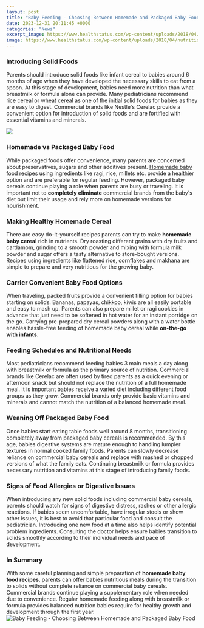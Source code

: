 ```yaml
---
layout: post
title: "Baby Feeding - Choosing Between Homemade and Packaged Baby Food"
date: 2023-12-31 20:11:45 +0000
categories: "News"
excerpt_image: https://www.healthstatus.com/wp-content/uploads/2018/04/nutrition-baby-food-vegetables-feeding-mother.jpg
image: https://www.healthstatus.com/wp-content/uploads/2018/04/nutrition-baby-food-vegetables-feeding-mother.jpg
---
```


### Introducing Solid Foods 
Parents should introduce solid foods like infant cereal to babies around 6 months of age when they have developed the necessary skills to eat from a spoon. At this stage of development, babies need more nutrition than what breastmilk or formula alone can provide. Many pediatricians recommend rice cereal or wheat cereal as one of the initial solid foods for babies as they are easy to digest. Commercial brands like Nestle's Cerelac provide a convenient option for introduction of solid foods and are fortified with essential vitamins and minerals. 

![](https://littlerock.com.mt/wp-content/uploads/2015/07/Home-made-baby-food.jpeg)
### Homemade vs Packaged Baby Food 
While packaged foods offer convenience, many parents are concerned about preservatives, sugars and other additives present. [Homemade baby food recipes](https://store.fi.io.vn/funny-video-gamer-xmas-i-paused-my-game-to-be-here-christmas-24/men&) using ingredients like ragi, rice, millets etc. provide a healthier option and are preferable for regular feeding. However, packaged baby cereals continue playing a role when parents are busy or traveling. It is important not to **completely eliminate** commercial brands from the baby's diet but limit their usage and rely more on homemade versions for nourishment.
### Making Healthy Homemade Cereal
There are easy do-it-yourself recipes parents can try to make **homemade baby cereal** rich in nutrients. Dry roasting different grains with dry fruits and cardamom, grinding to a smooth powder and mixing with formula milk powder and sugar offers a tasty alternative to store-bought versions. Recipes using ingredients like flattened rice, cornflakes and makhana are simple to prepare and very nutritious for the growing baby. 
### Carrier Convenient Baby Food Options
When traveling, packed fruits provide a convenient filling option for babies starting on solids. Bananas, papayas, chikkoo, kiwis are all easily portable and easy to mash up. Parents can also prepare millet or ragi cookies in advance that just need to be softened in hot water for an instant porridge on the go. Carrying pre-prepared dry cereal powders along with a water bottle enables hassle-free feeding of homemade baby cereal while **on-the-go with infants.**
### Feeding Schedules and Nutritional Needs 
Most pediatricians recommend feeding babies 3 main meals a day along with breastmilk or formula as the primary source of nutrition. Commercial brands like Cerelac are often used by tired parents as a quick evening or afternoon snack but should not replace the nutrition of a full homemade meal. It is important babies receive a varied diet including different food groups as they grow. Commercial brands only provide basic vitamins and minerals and cannot match the nutrition of a balanced homemade meal.
### Weaning Off Packaged Baby Food 
Once babies start eating table foods well around 8 months, transitioning completely away from packaged baby cereals is recommended. By this age, babies digestive systems are mature enough to handling lumpier textures in normal cooked family foods. Parents can slowly decrease reliance on commercial baby cereals and replace with mashed or chopped versions of what the family eats. Continuing breastmilk or formula provides necessary nutrition and vitamins at this stage of introducing family foods. 
### Signs of Food Allergies or Digestive Issues
When introducing any new solid foods including commercial baby cereals, parents should watch for signs of digestive distress, rashes or other allergic reactions. If babies seem uncomfortable, have irregular stools or show other issues, it is best to avoid that particular food and consult the pediatrician. Introducing one new food at a time also helps identify potential problem ingredients. Consulting the doctor helps ensure babies transition to solids smoothly according to their individual needs and pace of development.
### In Summary
With some careful planning and simple preparation of **homemade baby food recipes**, parents can offer babies nutritious meals during the transition to solids without complete reliance on commercial baby cereals. Commercial brands continue playing a supplementary role when needed due to convenience. Regular homemade feeding along with breastmilk or formula provides balanced nutrition babies require for healthy growth and development through the first year.
![Baby Feeding - Choosing Between Homemade and Packaged Baby Food](https://www.healthstatus.com/wp-content/uploads/2018/04/nutrition-baby-food-vegetables-feeding-mother.jpg)